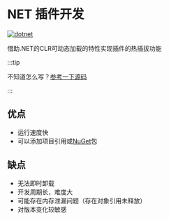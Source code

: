 # NET 插件开发

[![dotnet](https://img.shields.io/badge/8.0-512BD4?style=for-the-badge&logo=.net)](https://dotnet.microsoft.com/zh-cn/download/dotnet/8.0)

借助.NET的CLR可动态加载的特性实现插件的热插拔功能

:::tip

不知道怎么写？[参考一下源码](https://github.com/SereinDev/Serein)

:::

## 优点

- 运行速度快
- 可以添加项目引用或[NuGet](https://www.nuget.org/)包

## 缺点

- 无法即时卸载
- 开发周期长，难度大
- 可能存在内存泄漏问题（存在对象引用未释放）
- 对版本变化较敏感
